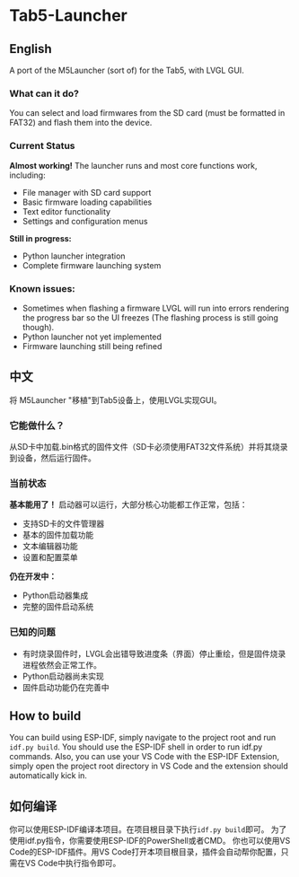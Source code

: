 # Tab5-Launcher

## English
A port of the M5Launcher (sort of) for the Tab5, with LVGL GUI.

### What can it do?
You can select and load firmwares from the SD card (must be formatted in FAT32) and flash them into the device.

### Current Status
**Almost working!** The launcher runs and most core functions work, including:
- File manager with SD card support
- Basic firmware loading capabilities
- Text editor functionality
- Settings and configuration menus

**Still in progress:**
- Python launcher integration
- Complete firmware launching system

### Known issues:
 - Sometimes when flashing a firmware LVGL will run into errors rendering the progress bar so the UI freezes (The flashing process is still going though).
 - Python launcher not yet implemented
 - Firmware launching still being refined

## 中文
将 M5Launcher "移植"到Tab5设备上，使用LVGL实现GUI。

### 它能做什么？
从SD卡中加载.bin格式的固件文件（SD卡必须使用FAT32文件系统）并将其烧录到设备，然后运行固件。

### 当前状态
**基本能用了！** 启动器可以运行，大部分核心功能都工作正常，包括：
- 支持SD卡的文件管理器
- 基本的固件加载功能
- 文本编辑器功能
- 设置和配置菜单

**仍在开发中：**
- Python启动器集成
- 完整的固件启动系统

### 已知的问题
 - 有时烧录固件时，LVGL会出错导致进度条（界面）停止重绘，但是固件烧录进程依然会正常工作。
 - Python启动器尚未实现
 - 固件启动功能仍在完善中

## How to build
You can build using ESP-IDF, simply navigate to the project root and run `idf.py build`.
You should use the ESP-IDF shell in order to run idf.py commands.
Also, you can use your VS Code with the ESP-IDF Extension, simply open the project root directory in VS Code and the extension should automatically kick in.
## 如何编译
你可以使用ESP-IDF编译本项目。在项目根目录下执行`idf.py build`即可。
为了使用idf.py指令，你需要使用ESP-IDF的PowerShell或者CMD。
你也可以使用VS Code的ESP-IDF插件。用VS Code打开本项目根目录，插件会自动帮你配置，只需在VS Code中执行指令即可。